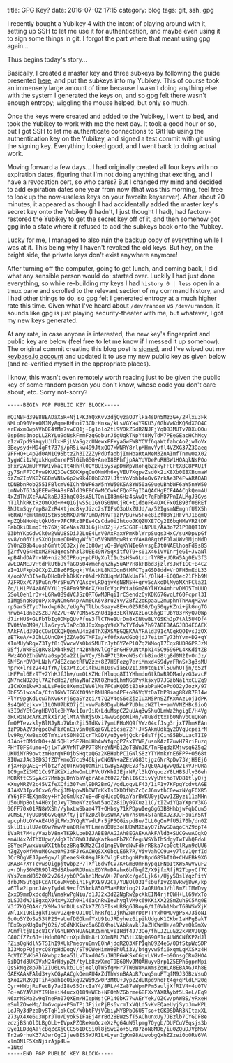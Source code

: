 title: GPG Key?
date: 2016-07-02 17:15
category: blog
tags: git, ssh, gpg

I recently bought a Yubikey 4 with the intent of playing around with it, setting
up SSH to let me use it for authentication, and maybe even using it to sign some
things in git. I forgot the part where that meant using gpg again...

Thus begins today's story...

<!-- more -->


Basically, I created a master key and three subkeys by following the guide
presented [here][drduh-guide], and put the subkeys into my Yubikey. This of
course took an immensely large amount of time because I wasn't doing anything
else with the system I generated the keys on, and so gpg felt there wasn't
enough entropy; wiggling the mouse helped, but only so much.

Once the keys were created and added to the Yubikey, I went to bed, and took the
Yubikey to work with me the next day. It took a good hour or so, but I got SSH
to let me authenticate connections to GitHub using the authentication key on the
Yubikey, and signed a test commit with git using the signing key. Everything
looked good, and I went back to doing actual work.

Moving forward a few days... I had originally created all four keys with no
expiration dates, figuring that I'm not doing anything that exciting, and I have
a revocation cert, so who cares? But I changed my mind and decided to add
expiration dates one year from now (that was this morning, feel free to look up
the now-useless keys on your favorite keyserver). After about 20 minutes, it
appeared as though I had accidentally added the master key's secret key onto the
Yubikey (I hadn't, I just thought I had), had factory-restored the Yubikey to
get the secret key off of it, and then somehow got gpg into a state where it
refused to add the subkeys back onto the Yubkey.

Lucky for me, I managed to also ruin the backup copy of everything while I was
at it. This being why I haven't revoked the old keys. But hey, on the bright
side, the private keys don't exist anywhere anymore!

After turning off the computer, going to get lunch, and coming back, I did what
any sensible person would do: started over. Luckily I had just done everything,
so while re-building my keys I had `history 0 | less` open in a tmux pane and
scrolled to the relevant section of my command history, and I had other things
to do, so gpg felt I generated entropy at a much higher rate this time. Given
what I've heard about `/dev/random` vs `/dev/urandom`, it sounds like gpg is
just playing security-theater with me, but whatever, I got my new keys
generated.

At any rate, in case anyone is interested, the new key's fingerprint and public
key are below (feel free to let me know if I messed it up somehow). The original
commit creating this blog post is [signed][signed-commit], and I've wiped out my
[keybase.io account][keybase-account] and updated it to use my new public key as
given below (and re-verified myself in the appropriate places).

I know, this wasn't even remotely worth reading just to be given the public key
of some random person you don't know, whose code you don't care about, etc.
Sorry not-sorry?


```
-----BEGIN PGP PUBLIC KEY BLOCK-----

mQINBFd39E8BEADaX5R+Nj1PK3YQxKvv3djQyzaOJYlFa4sDn5Mz3G+/2Rlxu3Fk
NMLoD90V+xOMJMy8qmeRHhoi73CDrHnxw/kLsVGYa4Y9KU3/0GhVwKdKQSdXGO4C
erEWxm0wpNVhOE4fMm7vwCQ1j+Cg1oloZtL9VDkZSdRZNJFjYqDBJMUTv7DXuOOu
0sp6ms3nopLLZRYLu9dNskFmmFzgGoburJigUqkTNpY48MyTdM7PEeGEacHChMcy
zIzW7pd9SXqyUJUlxHRjLVaSgzcUNewxFF+yaGwFWBYCVf6qaWtfahcAo2jwToVx
BBeysyd+M94gFt737j/pR5ikw499JtxQO7+WNRY8rlpMHmvYyfl4VZXG37Z3Daeq
9FFHQ+L4p2d0AM1O95btzZh3IZZZyPdDfaobjImHbaRtAMeM3ZnAImfTnmw0aX02
JygWCi1zWgxkHqmGnrePSlGihG5G+AneI8EPhfjpAAYqVDePuRH3W1HOAqkNsPOo
bFxr2ADmUFVRWIvkaCTt4HhRl0OYBUi5ysVpDmWpVRoFqbZzkyFFCFtXBC8PAUIf
gy7SnFF7CFyw9KUQ3CeCSOKXpqCuONmMh6xyVEU7KqpwZsd0k2iK8Xb0E8XBcmaW
ozZmZIpVKB2GGDmVNlw6p2w9k4EObBZO7lJttYoVohb4oOvG7rkAe3P4FwARAQAB
tDNBbnRob255IFBlcmV6IChhbWF6aW5nYW50KSA8YW50aG9ueUBhbWF6aW5nYW50
LmNvbT6JAjEEEwEKABsFAld39E8CGwMCCwkCFQoFFgIDAQACHgECF4AACgkQemAU
4xZdThUXcRAA2kaBJ33hqC08sA5LTOniI83m6Hz4sAw1t7qFbhB7PnIALMgJ3Gys
nT1lhkRKtRzOmOOd+M+Q1GjwS5u1GYOS0NWCjRC+t1ddeF64OXCFxOiB93f06REf
8NJtmSqy/epBaZzR4Xtjec8kyJizc2sTIFsQ3oUxZUJd/a/52IgsmNEmgnfU9X5h
k6RWUremRTm01StWs66MXDJMW7UmD/MnVTazP/Bu+w5Foe8iZfU8YIHFvhJ18gmQ
+pZQbNHoNqtQkU6rv7FCRRzBPEe4CsCdaOiJhtooJKQZUXE7Cy2E6bqHMaVRZtDF
FabQkiDLmqIfb76Xj9GeNas2U3L6jHsDZjH/zSJG8F+LNPUL/AA3o721PB8QT1DY
03DhYKpGdwCk6w2VWU8SDiJ2LuE4LrV0AxFaxYPmKblWrpSuqs3HxC/suXDpVpGf
sv8/o06YiaSXdOjuneODH0qyWfNIu5V9NM6qwRtxnVA+808gt6FOlaUWv0MjoNdD
6Y0nZB9b4uoshGmYtG032xjYeIb80wjvQ+9WqKYNIeGNvsgEJt0NAElhoaFd9sBS
jZrfVQ54HbxMZFN3qYqShh3l3UEE49N7SqKitfQT9+s01X46iVVInrjeGi+JvaNl
xpB4hdDA7nvN6+niz3GIPRuq+pbFUyXulI1u2sHSwGLnirlYRByUORW5Ag0EV3f3
VwEQAMEJVHtdPkUtbUYfaGD504WmehqnZhy5uAP7H8kFBbd3jzlYsJxf1GC+B4CZ
zI+1UFkpb2CXpZLDBz6PSpgkjVfAtHL8NXOqn6tMFCTgaGSD8dd+VrOFH5mEdL33
X/ooKVh3INeB/DHoBrhhBkKrr0NdrXRDUqnWJBAkUnFkl/QlN4+iQQOec21Fhb9N
7ZFRQx/C75PuGn/Mr5Pu7YYQAsqyLRDqjvKsN8N5H+grv5cAkoDlMyoMXnFCla21
Zq/LH1PV4z86DVYU1q98Fm93P6rX/HuIcVgcPYtaiGmZ6YlHYX4mhrvDMO5TmUUQ
5Sol0eh1r3v+LGRwQB9dVCJSzQRT6wMJRqiIrCSendz6yKDK67GvqLf60Fcprl3I
bIMg5noR0puP/x4yNCmGA4p/Am6CK6v3ru2Yv/ZBfZ2oKpaaL2muphnThMAqMZvw
rp5ar5ZTyo7hxdwp62q/eUgPqTlLbuSeayw8E+u025R6G/Dg50qyKZni+jkGrgTG
nnwb418ne2SZ8J7eZ/U+4V7OM5xSZnUd1p33EXlWVXzLoC6hgDTUbY03rKyQ70Wp
d7irHUS+GLFbTbIg0DMpQUvPfus3flCTNe1UrDm8xINtwBLYGSKhJp7tAl5U4Df4
TV0tVm0M9K/Lla6rypVIaPcD0J8xXmpqY9YX7xTYTdwk7h97ABEBAAGJBD4EGAEK
AAkFAld391cCGwICKQkQemAU4xZdThXBXSAEGQEKAAYFAld391cACgkQOIvsJzOX
zETkeA/+JOhLGUnCDXjZZAe6GTMFIa/+f0fxAvdGbQjdJ7eitmTy73hYvm+D2+qY
XInMUyWRqxZ3Tyf0iQVwcwVs0biSMUTrJyt6YZePlOZq2WMoqI7Cqx8UDRGPRJzM
05fj/WkFECgRv8iXb4k9Zjr42BNhRVlCgYBnGHF9UNtApk145C9596PL4KKditZB
PWz4QO2IhiWVza0spQGa2Z1jwVCy/Sh4P7t3R+oWGsCnbBind8tg8d0N2IvOnJz/
6NfSnrDVOMLNzh/7dEZcaotRFWZzz+8Z7HSFezg7eriMmxd459dyrFRnS+3g3sMU
hprx+lrsz244IfYN/lsXPtZCci4kwJmI0swia6D21i3m9tqEIYl5uwhUTjn/q52f
LHFPml6Ez9T+2YhHJfJh+/umOLKZHcfHluqq8I1YHhmdnGtkDwR9DMadyzG3wzcF
QN7ncND20gl7AZfcHb2/eMayNaF2Kt82hudLhmNG6PyKksxyD7JGzbNa1hxCUZg9
uICWXm1kwX3aLLsPeio8XembIWV6lMs7FCaKQ05t83ukabPaHCoPdOO2yJozX/97
ObF551wxaCa/Cfn1GWVIGGXfO9NtRNU88on4PE+oR6VqVtDaThP8iag8RYR7B14w
PlYr9pgKdLcw7hKv6Krj6gaSYzci/t7Q2V4eS6cZjzIuXM5PnSZfKxAAzLoj1dPK
8s4QWCzjkwvlILONU7bKO7jCivVwFaB0DgvbHwP7UDhuzWZTl++amVVNZHBc9ioQ
k3I9dYEtGrgHBVQlcBHYAx1IurJiK+LduMspCZ2uUAq3w5huQLmWz2hgigE/H4Vg
oRCRzNJcArK2tkXirJglMtAhhRjSUx14wwGopoMiRn/w8u8dttxTb0NhvbCuQRen
fmOPTevzklyBlNJyRu7Wbn2ji5TdKvi7ymLFHoMQ9fVWz04cfJsg3rjxT7hmKEAn
3zP9bAZV3rgpc8wFkY0nCiv5n0eKqzGVLz6cse72P+J+SAkmUdkqy2OVqUcpeirN
lv9Rg/XwBexO5TmYiVtS0N8OIcrTkGDY/u3ye4jQckrEdsTfjCinS5BbLLacTII9
dJAo+tDMdrDO++ALSQHlzSE2HmUHh4wWfgcgP7sxTYW8/usnKAzIZuvH79riFuzq
PHfT0FS4umo+DjlxTvKVrNTvPP7T8MreYNMb12oT8WnJK/TnFBqdzKMjwsq6Z5g2
UKUiMYR9owtzmHerqWFOjbSHqtaQGz2KBHabPC1GNlS8zYTYMmkYnE6FPP+O568t
8IUwzJAc3BDSJfZDY+mo37cp946kjwCN6NN+aZEzVG83tjgz6NrRpDv73YjH9Ej6
YjX+RpQAEQ+Plbt2f2gUTKwaqOaMiH1twBy5Ag0EV3f5JQEQAJqvwQd21kVJHURa
1C9gmZi3MD1Cc9TiKiXizNwOmLUPVcUYKh9JEjrNF/l3kQYqoozY8LHBSdly36eh
M0RXftCSSyAc77MmbguDnYbaVqbrA6eZt022/bhlI6C3ivVyUYthoTVD81tlyQ+j
+XuyMRZV2c45VZfeXCfi307wml9DR2BmG//gdLoqvLF43/1iF1y7KFpgYcdvtAGE
4JAKV3IpvICxw6/hcjJMHppwNhDWTrKkIs6XDDfWpZcQcJ6mvthC0ewzN/gEOXR5
YY6jFF4EXjm8ey+Hf2dGmUkz7uB+dFqHUcpQ0iaYarBWKU0yjQwv1ZByzi11aNHn
U5oUNpBoiN4H0xjoJxyT3meNYze5wt5aoZz8iDy09Xuz11C/tIZwiYQaYXprW3KG
06FF70x01RN8WXSh//yhxLwSbaa47T+OHbsy71kPDpwIegGg63B8HhbjwFqbCuw5
VCMSL/TyUDD9bGvGqmXft/j1fkZDZlbGsWmA/vm7hsUm4STanbXUZ3JJFouir5Kf
epcphULOYxAE4U6jLFWxJYQgRYwdLPr5jP5QGispdBu/ILL0gOnPfU5i70b/dn0Z
5klU1iulU7eO9w7mw/huaDR+eVFLmenO0Up3oHUBWMX6ayO7iNwGQaqoChZ9opT4
iVaRt7M4s/VazbV8nxTK9kLbeDZJABEBAAGJAh8EGAEKAAkFAld3+SUCGwwACgkQ
emAU4xZdThXUgw//dgXIb3BWOJ4WqKatkomFb7KCfeguWSYbIhSdgyIwIVhQFdoL
E8YecPywxVuuWXIthtqz8Rq4KMz2C1d1ngEV0rdNwFdkrRBka7co0ctlRyn9cUU6
nZgZyoMfMNuM6GwaOA934FJYGACHQSXX0bcLE6k7R/VivVahCC9u+y7lsV1QrfId
3Qr8QgVEJ7pe9gw/ljDeaeSHk0KgJRkCVlgFstbgnHPaBpdG8SbItO+CHVEBk9XG
OKA847XYTcvwsQigpjtwbp2P7TXfl6dwfCV7K+GmBOmFnypqIFNpItXW5AwVvuF2
o+rOhyS6W3R9Ol45dSAbwWRDUnVxEOYRmDAahx6bfbqfZ/X9jfxRfjR2TbpyCf7C
NYs7cmzW8520X2v26d/ybOPGahn1McwVX+7PonXc/geSLjk6+/Ujy5BslYqzPitY
drbJM5utq0FCdATCovMvobih1FyPXE9V2Ca/YUBOlO31fsbufIyZo8vRwj8wK/kp
v6Tlw2LpnrJAsyIydxU9+cfO5hrk85OE5aHPRYiog2L2aORU0xJ/hl8mZLIMWDvy
2xxD9mmDxdcdgMiVmakwPgNiu/d1JJ2x3d22NgRw2pcXkEIN4rjf0WH+Ll69WxTo
oLSJ3dWJ18gxqX94xMyXch0H146aCnRwIevhyqlVM9c69KKiXX22SmZuhSC5Ag0E
V3f7KQEQAKr/X9MwJNnDULsaZkX7Z63FIs+UR8g6JBoy6/tI0Vb1MbrT69WSWXjK
VNl1xI9Ri3gkfI6uvUZqHFOJ1UqlhRRfqiJjRhZNmrDoPTTYxhOMUvgP5xJ3ioNI
6u0o5YZoSa53tP2S+aUufDEOkmfYxU91uJRDyhez6ipikUdguK1CKbr1aHPgBakT
FBx9xpKUqIuPjO2i/oQdNKKiwc5a6B8XhoLVAbkavkl7aZHCWnH+/e9PveQk9mXv
7Cmfltj813c81CYlGhLHXYHUAGLRZSmnLvsIHdf4J73Oe/fhLJZLuEz2kPRVJ0Qp
CA0CfZZx6J+iHdo0OPOrnXpUhUn8rLXOmNPLZN3tLXNg0G9OF1c4UW6CNfKPZdJl
PZisQgNdlN5TSIhI9XUkPmeoyuBmvE0hAjdqR2Q3XFP1qh09Z4e6/0DfStpWcSDP
3J3MopFQjeycQ8YpHdDoqV/ST9OWeHimW0BhUli3V/b4gyvw5fi6xqmLqMXSXz4H
PqVICZVKbRJ6XwbpzAea51LvTkxd045uJH3P6WKSxC6gvLVHvf+b9OnsgCRu2HO4
6iDQfd8UK9VxN24rHdypZt/tyLb8zWXmoT9B60MvJMQAHuyvBrp1Z5EPh6gprNpi
QsSkNqZ8p7blZIU6LKvkbJL6joelQlW5fgMHr7TW0W8MAWmsZqHLABEBAAGJAh8E
GAEKAAkFAld3+ykCGyAACgkQemAU4xZdThWsnBAApR7cwq5nuPTqfM9J3GBzVsuQ
qXoI2R2KQ1Tih4pahIcOixg92Wi9Zw0P3MtU+JypZZdURpd9hoFt4q+gPldLM20g
Cyr+HWpjRuFecBy7adI8vS5OrcIaY4/8RL/4Zw87eWpmPPm5auljXfRIV4+4u0TV
Pq+a6YAVUKYI9Hm+iK4ucxQ189+WEb+NFOhNZGbrme6BFXxYAXRAybf5L9eL/Eq9
N6xrNSMa2w9qTneRn07QXEm/HIepWsjCR140bK77wAErYek/OZCv/pAWBS/yRxeH
eSulZOweMq/JmGvopV+PSmTPj3FjirPjBs6vrmIxVQLd5vKvEQaeUyjSybJmwKPL
LoJRy3dPzaDySTqH1okCeC/W0btFVjVGbiyMY8PbO6U5Tso+tGK0SDAR3NItaxXL
273yX4Xe6u3WprJTu/Dyok5IFaEj4rrBd28EWzSfT5AChunxUy7JBzlb7CYGDFBe
zdzjBSnOlDLBgOLb+IVpxPZQReXmOczeXzPg64uW6lpmg7Qygb/DUFCuVEqsjs3b
Gye1LD8gAajcBqZcXjCCCS61DCSi0l8jSwE2o+5LYB7zoN8MD6/iu0ZQuDJVpM5V
Tr2a9rhuK37AJwrOgC2jeeBIS5WJR1L+LyenIgKm98AUwobgQxhZZzei0bORV6VA
xlm0N1F5XmNjirAjp4U=
=1Ntd
-----END PGP PUBLIC KEY BLOCK-----
```

[drduh-guide]: https://github.com/drduh/Yubikey-Guide
[signed-commit]: https://github.com/amazingant/amazingant.com/commit/72c6105762557c55d01d9ace28c6cc0f15c75d4f
[keybase-account]: https://keybase.io/amazingant
